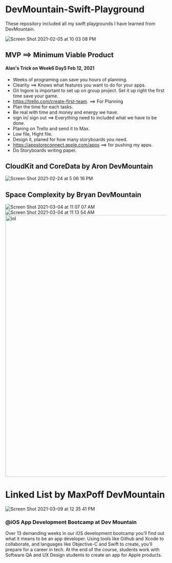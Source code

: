 # DevMountain-Swift-Playground

These repository included all my swift playgrounds I have learned from DevMountain.

![Screen Shot 2021-02-05 at 10 03 08 PM](https://user-images.githubusercontent.com/57606580/107108523-31376480-67fe-11eb-8bbe-05950cbbbffd.png)

## MVP ==> Minimum Viable Product
#### Alan's Trick on Week6 Day5 Feb 12, 2021
- Weeks of programing can save you hours of planning.
- Clearity ==> Knows what features you want to do for your apps.
- Git Ingore is important to set up on group project. Set it up right the first time save your game.
- https://trello.com/create-first-team. ==> For Planning
- Plan the time for each tasks.
- Be real with time and money and energy we have.
- sign in/ sign out ==> Everything need to included what we have to be done.
- Planing on Trello and send it to Max.
- Low file, Hight file. 
- Design it, planed for how many storyboards you need.
- https://appstoreconnect.apple.com/apps ==> for pushing my apps.
- Do Storyboards writing paper.

## CloudKit and CoreData by Aron DevMountain
![Screen Shot 2021-02-24 at 5 06 16 PM](https://user-images.githubusercontent.com/57606580/109204988-a0ec9f80-776b-11eb-9e95-133dc326fd10.png)

## Space Complexity by Bryan DevMountain
![Screen Shot 2021-03-04 at 11 07 07 AM](https://user-images.githubusercontent.com/57606580/110006502-5de87a00-7cdf-11eb-84fd-9fb54b671fa3.png)
![Screen Shot 2021-03-04 at 11 13 54 AM](https://user-images.githubusercontent.com/57606580/110006505-5f19a700-7cdf-11eb-8cc2-81f5baa2c2ff.png)
<img width="818" alt="lol" src="https://user-images.githubusercontent.com/57606580/110024979-6ac39880-7cf4-11eb-9c4b-4e351fd3a326.png">

# Linked List by MaxPoff DevMountain
![Screen Shot 2021-03-09 at 12 35 41 PM](https://user-images.githubusercontent.com/57606580/110527213-4abd1c00-80dc-11eb-8262-b211ca42b30d.png)

### @iOS App Development Bootcamp at Dev Mountain
Over 13 demanding weeks in our iOS development bootcamp you’ll find out what it means to be an app developer. Using tools like Github and Xcode to collaborate, and languages like Objective-C and Swift to create, you’ll prepare for a career in tech. At the end of the course, students work with Software QA and UX Design students to create an app for Apple products.
